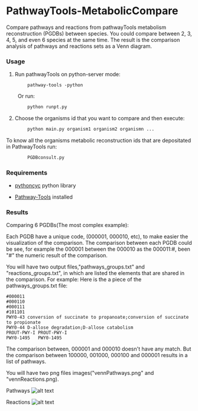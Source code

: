 # PathwayTools-MetabolicCompare
Compare pathways and reactions from pathwayTools metabolism reconstruction (PGDBs) between species. You could compare between 2, 3, 4, 5, and even 6 species at the same time. The result is the comparison analysis of pathways and reactions sets as a Venn diagram.

### Usage
1) Run pathwayTools on python-server mode:
```
        pathway-tools -python
```
&nbsp; &nbsp; &nbsp; &nbsp; Or run:

```python
        python runpt.py
```

2) Choose the organisms id that you want to compare and then execute:
```python
        python main.py organism1 organism2 organismn ...
```
  To know all the organisms metabolic reconstruction ids that are depositated in PathwayTools run:
```python
        PGDBconsult.py
```
### Requirements
* [pythoncyc](https://github.com/latendre/PythonCyc) python library

* [Pathway-Tools](http://bioinformatics.ai.sri.com/ptools/installation-guide/released/index.html) installed

### Results

Comparing 6 PGDBs(The most complex example):

Each PGDB have a unique code, (000001, 000010, etc), to make easier the visualization of the comparison.
The comparison between each PGDB could be see, for example the 000001 between the 000010 as the 000011:#, been "#" the numeric result of the comparison.

You will have two output files,"pathways_groups.txt" and "reactions_groups.txt", in which are listed the elements that are shared in the comparison.
For example:
Here is the a piece of the pathways_groups.txt file:
```
#000011
#000110
#000111
#101101
PWY0-43	conversion of succinate to propanoate;conversion of succinate to propionate
PWY0-44	D-allose degradation;D-allose catabolism
PROUT-PWY-I	PROUT-PWY-I
PWY0-1495	PWY0-1495
```
The comparison between, 000001 and 000010 doesn't have any match.
But the comparison between 100000, 001000, 000100 and 000001 results in a list of pathways.

You will have two png files images("vennPathways.png" and "vennReactions.png).

Pathways
![alt text](https://github.com/AgustinPardo/PathwayTools-MetabolicCompare/blob/master/vennPathways.png)

Reactions
![alt text](https://github.com/AgustinPardo/PathwayTools-MetabolicCompare/blob/master/vennReactions.png)
